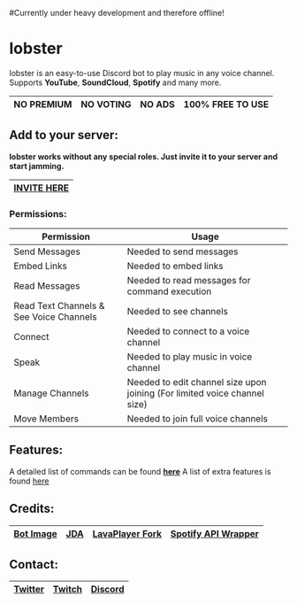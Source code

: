 #Currently under heavy development and therefore offline!

# lobster

lobster is an easy-to-use Discord bot to play music in any voice channel.\
Supports **YouTube**, **SoundCloud**, **Spotify** and many more.

| NO PREMIUM | NO VOTING | NO ADS | 100% FREE TO USE |
|------------|-----------|--------|------------------|

## Add to your server:

**lobster works without any special roles. Just invite it to your server and start jamming.**

| [INVITE HERE](https://discord.com/oauth2/authorize?client_id=891760327522394183&scope=bot&permissions=20007952) |
|:---------------------------------------------------------------------------------------------------------------:|

### Permissions:

| Permission                              | Usage                                                                     |
|-----------------------------------------|---------------------------------------------------------------------------|
| Send Messages                           | Needed to send messages                                                   |
| Embed Links                             | Needed to embed links                                                     |
| Read Messages                           | Needed to read messages for command execution                             |
| Read Text Channels & See Voice Channels | Needed to see channels                                                    |
| Connect                                 | Needed to connect to a voice channel                                      |
| Speak                                   | Needed to play music in voice channel                                     |
| Manage Channels                         | Needed to edit channel size upon joining (For limited voice channel size) |
| Move Members                            | Needed to join full voice channels                                        |

## Features:

A detailed list of commands can be found **[here](https://github.com/lundylizard/lobster/blob/master/docs/COMMANDS.md)**
A list of extra features is found [here](https://github.com/lundylizard/lobster/blob/master/docs/FUNCTIONS.md)

## Credits:

| [Bot Image](https://twitter.com/pixelforgegames/status/1350128998924226561) | [JDA](https://github.com/DV8FromTheWorld/JDA) | [LavaPlayer Fork](https://github.com/walkyst/lavaplayer-fork) | [Spotify API Wrapper](https://github.com/spotify-web-api-java/spotify-web-api-java) |
|:---------------------------------------------------------------------------:|:---------------------------------------------:|:-------------------------------------------------------------:|:-----------------------------------------------------------------------------------:|

## Contact:

| [Twitter](https://twitter.com/lundylizard) | [Twitch](https://twitch.tv/iundylizard) | [Discord](https://discord.gg/Hk5YP5AWhW) |
|:------------------------------------------:|:---------------------------------------:|:----------------------------------------:|
